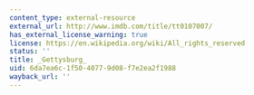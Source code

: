 ```yaml
---
content_type: external-resource
external_url: http://www.imdb.com/title/tt0107007/
has_external_license_warning: true
license: https://en.wikipedia.org/wiki/All_rights_reserved
status: ''
title: _Gettysburg_
uid: 6da7ea6c-1f50-4077-9d08-f7e2ea2f1988
wayback_url: ''
---
```

